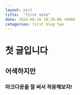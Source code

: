 ```yaml
---
layout: post
title:  "first note"
date: 2024-06-26 20:26:00 +0900
categories: first blog two
---
```


# 첫 글입니다

## 어색하지만

### 마크다운을 잘 써서 적응해보자!
